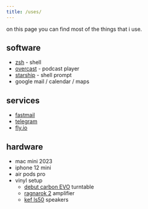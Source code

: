 ```yaml
---
title: /uses/
---
```


on this page you can find most of the things that i use.

## software

- [zsh](https://www.zsh.org) - shell
- [overcast](https://overcast.fm/) - podcast player
- [starship](https://starship.rs) - shell prompt
- google mail / calendar / maps

## services

- [fastmail](https://www.fastmail.com/)
- [telegram](https://telegram.com)
- [fly.io](https://fly.io)

## hardware

- mac mini 2023
- iphone 12 mini
- air pods pro
- vinyl setup
  - [debut carbon EVO](https://www.project-audio.com/de/produkt/debut-carbon-evo/) turntable
  - [ragnarok 2](https://www.schiit.com/products/ragnarok-1) amplifier
  - [kef ls50](https://de.kef.com/products/ls50-meta) speakers
